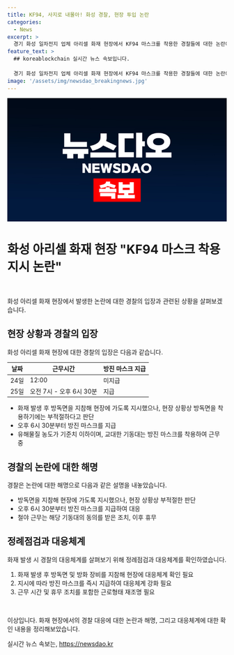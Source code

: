```yaml
---
title: KF94, 사지로 내몰아! 화성 경찰, 현장 투입 논란
categories:
  - News
excerpt: >
  경기 화성 일차전지 업체 아리셀 화재 현장에서 KF94 마스크를 착용한 경찰들에 대한 논란이 일고 있다. 현직 경찰관이 커뮤니티에 글을 올려 지휘부의 지시를 비판했고, 화재 후 방진 마스크가 제공된 것으로 밝혀졌다. 경찰은 방독면을 착용하기에 부적절하다고 판단했다고 설명했으며, 해당 기동대는 철야 근무를 한 뒤 휴무를 취했다. 현장은 유해물질 농도가 기준치 이하이며, 방진 마스크를 착용한 경찰들이 근무 중이다.
feature_text: >
  ## koreablockchain 실시간 뉴스 속보입니다.

  경기 화성 일차전지 업체 아리셀 화재 현장에서 KF94 마스크를 착용한 경찰들에 대한 논란이 일고 있다. 현직 경찰관이 커뮤니티에 글을 올려 지휘부의 지시를 비판했고, 화재 후 방진 마스크가 제공된 것으로 밝혀졌다. 경찰은 방독면을 착용하기에 부적절하다고 판단했다고 설명했으며, 해당 기동대는 철야 근무를 한 뒤 휴무를 취했다. 현장은 유해물질 농도가 기준치 이하이며, 방진 마스크를 착용한 경찰들이 근무 중이다.
image: '/assets/img/newsdao_breakingnews.jpg'
---
```


<p><img src="/assets/img/newsdao_breakingnews.jpg" alt="koreablockchain 속보" /></p>

<h1>화성 아리셀 화재 현장 "KF94 마스크 착용 지시 논란"</h1>

<p data-ke-size="size16">&nbsp;</p>

<p data-ke-size="size16">화성 아리셀 화재 현장에서 발생한 논란에 대한 경찰의 입장과 관련된 상황을 살펴보겠습니다.</p>

<h2 data-ke-size="size26">현장 상황과 경찰의 입장</h2>

<p data-ke-size="size16">화성 아리셀 화재 현장에 대한 경찰의 입장은 다음과 같습니다.</p>

<table>
  <thead>
    <tr>
      <th>날짜</th>
      <th>근무시간</th>
      <th>방진 마스크 지급</th>
    </tr>
  </thead>
  <tbody>
    <tr>
      <td>24일</td>
      <td>12:00</td>
      <td>미지급</td>
    </tr>
    <tr>
      <td>25일</td>
      <td>오전 7시 - 오후 6시 30분</td>
      <td>지급</td>
    </tr>
  </tbody>
</table>

<ul>
  <li>화재 발생 후 방독면을 지참해 현장에 가도록 지시했으나, 현장 상황상 방독면을 착용하기에는 부적절하다고 판단</li>
  <li>오후 6시 30분부터 방진 마스크를 지급</li>
  <li>유해물질 농도가 기준치 이하이며, 교대한 기동대는 방진 마스크를 착용하여 근무 중</li>
</ul>

<h2 data-ke-size="size26">경찰의 논란에 대한 해명</h2>

<p data-ke-size="size16">경찰은 논란에 대한 해명으로 다음과 같은 설명을 내놓았습니다.</p>

<ul>
  <li>방독면을 지참해 현장에 가도록 지시했으나, 현장 상황상 부적절한 판단</li>
  <li>오후 6시 30분부터 방진 마스크를 지급하여 대응</li>
  <li>철야 근무는 해당 기동대의 동의를 받은 조치, 이후 휴무</li>
</ul>

<h2 data-ke-size="size26">정례점검과 대응체계</h2>

<p data-ke-size="size16">화재 발생 시 경찰의 대응체계를 살펴보기 위해 정례점검과 대응체계를 확인하였습니다.</p>

<ol>
  <li>화재 발생 후 방독면 및 방화 장비를 지참해 현장에 대응체계 확인 필요</li>
  <li>지시에 따라 방진 마스크를 즉시 지급하여 대응체계 강화 필요</li>
  <li>근무 시간 및 휴무 조치를 포함한 근로형태 재조명 필요</li>
</ol>

<p data-ke-size="size16">&nbsp;</p>

<p data-ke-size="size16">이상입니다. 화재 현장에서의 경찰 대응에 대한 논란과 해명, 그리고 대응체계에 대한 확인 내용을 정리해보았습니다.</p>
실시간 뉴스 속보는, <a href="https://newsdao.kr" rel="dofollow">https://newsdao.kr</a>


